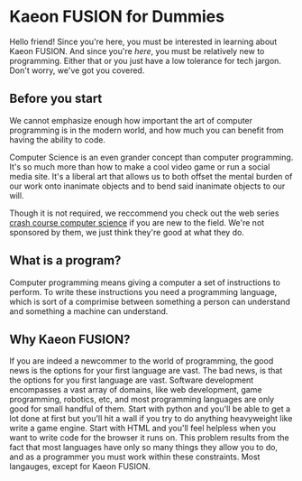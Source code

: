 # Kaeon FUSION for Dummies

Hello friend!
Since you're here,
you must be interested in learning about Kaeon FUSION.
And since you're _here_,
you must be relatively new to programming.
Either that or you just have a low tolerance for tech jargon.
Don't worry,
we've got you covered.

## Before you start

We cannot emphasize enough how important the art of computer programming is in the modern world,
and how much you can benefit from having the ability to code.

Computer Science is an even grander concept than computer programming.
It's so much more than how to make a cool video game or run a social media site.
It's a liberal art that allows us to both offset the mental burden of our work onto inanimate objects and to bend said inanimate objects to our will.

Though it is not required,
we reccommend you check out the web series [crash course computer science](https://www.youtube.com/watch?v=tpIctyqH29Q&list=PL8dPuuaLjXtNlUrzyH5r6jN9ulIgZBpdo) if you are new to the field.
We're not sponsored by them,
we just think they're good at what they do.

## What is a program?

Computer programming means giving a computer a set of instructions to perform.
To write these instructions you need a programming language,
which is sort of a comprimise between something a person can understand and something a machine can understand.

## Why Kaeon FUSION?

If you are indeed a newcommer to the world of programming,
the good news is the options for your first language are vast.
The bad news,
is that the options for you first language are vast.
Software development encompasses a vast array of domains,
like web development,
game programming,
robotics,
etc,
and most programming languages are only good for small handful of them.
Start with python and you'll be able to get a lot done at first but you'll hit a wall if you try to do anything heavyweight like write a game engine.
Start with HTML and you'll feel helpless when you want to write code for the browser it runs on.
This problem results from the fact that most languages have only so many things they allow you to do,
and as a programmer you must work within these constraints.
Most langauges, except for Kaeon FUSION.